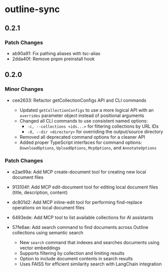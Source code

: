 # outline-sync

## 0.2.1

### Patch Changes

- ab90a91: Fix pathing aliases with tsc-alias
- 2dda40f: Remove pnpm preinstall hook

## 0.2.0

### Minor Changes

- cee2633: Refactor getCollectionConfigs API and CLI commands

  - Updated `getCollectionConfigs` to use a more logical API with an `overrides` parameter object instead of positional arguments
  - Changed all CLI commands to use consistent named options:
    - `-c, --collections <ids...>` for filtering collections by URL IDs
    - `-d, --dir <directory>` for overriding the output/source directory
  - Removed all deprecated command options for a cleaner API
  - Added proper TypeScript interfaces for command options: `DownloadOptions`, `UploadOptions`, `McpOptions`, and `AnnotateOptions`

### Patch Changes

- e2ae99a: Add MCP create-document tool for creating new local document files
- 913104f: Add MCP edit-document tool for editing local document files (title, description, content)
- dc801d2: Add MCP inline-edit tool for performing find-replace operations on local document files
- 6493ede: Add MCP tool to list available collections for AI assistants
- 57fe6ae: Add search command to find documents across Outline collections using semantic search

  - New `search` command that indexes and searches documents using vector embeddings
  - Supports filtering by collection and limiting results
  - Option to include document contents in search results
  - Uses FAISS for efficient similarity search with LangChain integration
